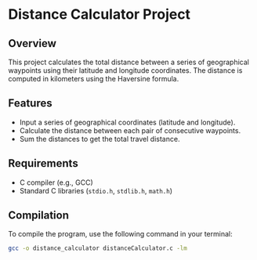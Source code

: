 # Distance Calculator Project

## Overview

This project calculates the total distance between a series of geographical waypoints using their latitude and longitude coordinates. The distance is computed in kilometers using the Haversine formula.

## Features

- Input a series of geographical coordinates (latitude and longitude).
- Calculate the distance between each pair of consecutive waypoints.
- Sum the distances to get the total travel distance.

## Requirements

- C compiler (e.g., GCC)
- Standard C libraries (`stdio.h`, `stdlib.h`, `math.h`)

## Compilation

To compile the program, use the following command in your terminal:

```bash
gcc -o distance_calculator distanceCalculator.c -lm


